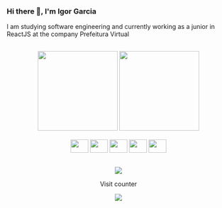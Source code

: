 ### Hi there 👋, I'm Igor Garcia

I am studying software engineering and currently working as a junior in ReactJS at the company Prefeitura Virtual


##

<div style="display: inline_block" align ="center">
  <img height="180em" src="https://github-readme-stats.vercel.app/api?username=igrgarcia&theme=radical" />
  <img height="180em" src="https://github-readme-stats.vercel.app/api/top-langs/?username=igrgarcia&count_private=true&layout=compact&theme=radical&hide=jupyter%20notebook" />
</div>

<div style="display: inline_block" align="center"></br>
  <img height="30" width="40" src="https://icongr.am/devicon/react-original.svg?size=128&color=currentColor" />
  <img height="30" width="40" src="https://icongr.am/devicon/javascript-original.svg?size=128&color=currentColor" />
  <img height="30" width="40" src="https://icongr.am/devicon/html5-original.svg?size=128&color=currentColor" />
  <img height="30" width="40" src="https://icongr.am/devicon/css3-original.svg?size=128&color=currentColor" />
  <img height="30" width="40" src="https://icongr.am/devicon/git-original.svg?size=128&color=currentColor" />
</div>

##

<div style="display: inline_block" align ="center">
  
  <a href="https://www.linkedin.com/in/igorbraga01/">
    <img src="https://img.shields.io/badge/linkedin-%230077B5.svg?&style=for-the-badge&logo=linkedin&logoColor=white" />
  </a>
  
</div>

<p align="center"> Visit counter </p>
<p align="center">   <img alingn="center" src="https://profile-counter.glitch.me/igrgarcia/count.svg" /></p>

